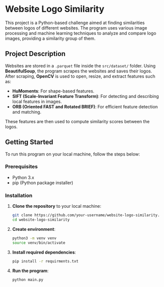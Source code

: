 # Website Logo Similarity

This project is a Python-based challenge aimed at finding similarities between logos of different websites. The program uses various image processing and machine learning techniques to analyze and compare logo images, providing a similarity group of them.

## Project Description

Websites are stored in a `.parquet` file inside the `src/dataset/` folder. Using **BeautifulSoup**, the program scrapes the websites and saves their logos. After scraping, **OpenCV** is used to open, resize, and extract features such as:

- **HuMoments**: For shape-based features.
- **SIFT (Scale-Invariant Feature Transform)**: For detecting and describing local features in images.
- **ORB (Oriented FAST and Rotated BRIEF)**: For efficient feature detection and matching.

These features are then used to compute similarity scores between the logos.

## Getting Started

To run this program on your local machine, follow the steps below:

### Prerequisites

- Python 3.x
- pip (Python package installer)

### Installation

1. **Clone the repository** to your local machine:

   ```bash
   git clone https://github.com/your-username/website-logo-similarity.git
   cd website-logo-similarity

2. **Create environment**:
   ```bash
   python3 -m venv venv
   source venv/bin/activate

3. **Install required dependencies**:
   ```bash
   pip install -r requirments.txt

4. **Run the program**:
   ```bash
   python main.py
